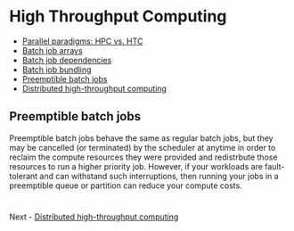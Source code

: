 # High Throughput Computing

- [Parallel paradigms: HPC vs. HTC](PARALLEL.md)
- [Batch job arrays](ARRAYS.md)
- [Batch job dependencies](DEPENDENCIES.md)
- [Batch job bundling](BUNDLING.md)
- [Preemptible batch jobs](PREEMPTIBLE.md)
- [Distributed high-throughput computing](DHTC.md)

## Preemptible batch jobs

Preemptible batch jobs behave the same as regular batch jobs, but they may be cancelled (or terminated) by the scheduler at anytime in order to reclaim the compute resources they were provided and redistrbute those resources to run a higher priority job. However, if your workloads are fault-tolerant and can withstand such interruptions, then running your jobs in a preemptible queue or partition can reduce your compute costs.

#

Next - [Distributed high-throughput computing](DHTC.md)
